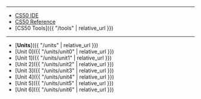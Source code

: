 ***

* [CS50 IDE](https://cs50.io/)
* [CS50 Reference](https://reference.cs50.net/)
* [CS50 Tools]({{ "/tools" | relative_url }})

***
<!---
* [Status Page](https://cs50.statuspage.io/)
* [Style Guide](https://cs50.readthedocs.io/style/c/)


***

* [C Block]({{ "/periods/c" | relative_url }})
* [F Block]({{ "/periods/f" | relative_url }})

***

* [Syllabus]({{ "/syllabus" | relative_url }})

--->

* [**Units**]({{ "/units" | relative_url }})
* [Unit 0]({{ "/units/unit0" | relative_url }})
* [Unit 1]({{ "/units/unit1" | relative_url }})
* [Unit 2]({{ "/units/unit2" | relative_url }})
* [Unit 3]({{ "/units/unit3" | relative_url }})
* [Unit 4]({{ "/units/unit4" | relative_url }})
* [Unit 5]({{ "/units/unit5" | relative_url }})
* [Unit 6]({{ "/units/unit6" | relative_url }})
